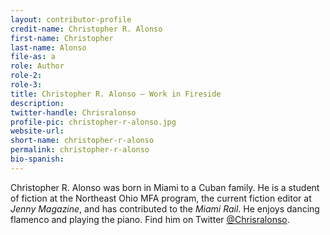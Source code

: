 ```yaml
---
layout: contributor-profile
credit-name: Christopher R. Alonso
first-name: Christopher
last-name: Alonso
file-as: a
role: Author
role-2:
role-3:
title: Christopher R. Alonso — Work in Fireside
description:
twitter-handle: Chrisralonso
profile-pic: christopher-r-alonso.jpg
website-url:
short-name: christopher-r-alonso
permalink: christopher-r-alonso
bio-spanish:
---
```

Christopher R. Alonso was born in Miami to a Cuban family. He is a student of fiction at the Northeast Ohio MFA program, the current fiction editor at _Jenny Magazine_, and has contributed to the _Miami Rail_. He enjoys dancing flamenco and playing the piano. Find him on Twitter [@Chrisralonso](https://www.twitter.com/Chrisralonso).
